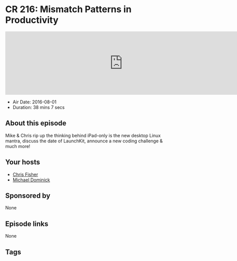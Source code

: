 # CR 216: Mismatch Patterns in Productivity

<iframe src="https://player.fireside.fm/v2/MLf2ZzhC+ASZN3ulo?theme=dark" width="740" height="200" frameborder="0" scrolling="no"></iframe>

* Air Date: 2016-08-01
* Duration: 38 mins 7 secs

## About this episode

Mike & Chris rip up the thinking behind iPad-only is the new desktop Linux mantra, discuss the date of LaunchKit, announce a new coding challenge & much more!

## Your hosts
* [Chris Fisher](https://coder.show/hosts/chrislas)
* [Michael Dominick](https://coder.show/hosts/michael)

## Sponsored by

None



## Episode links

None



## Tags

